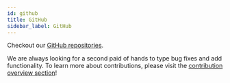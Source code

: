 ```yaml
---
id: github
title: GitHub
sidebar_label: GitHub
---
```


Checkout our [GitHub repositories](https://github.com/near). 

We are always looking for a second paid of hands to type bug fixes and add functionality. To learn more about contributions, please visit the [contribution overview section](contribution/contribution-overview.md)!
